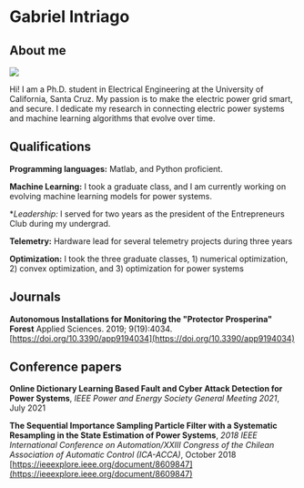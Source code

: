 # Gabriel Intriago

## About me
![](https://ibb.co/n0FjnfR)

Hi! I am a Ph.D. student in Electrical Engineering at the University of California, Santa Cruz.
My passion is to make the electric power grid smart, and secure.
I dedicate my research in connecting electric power systems and machine learning algorithms that evolve over time.


## Qualifications

**Programming languages:** Matlab, and Python proficient.

**Machine Learning:** I took a graduate class, and I am currently working on evolving machine learning models for power systems.

**Leadership:* I served for two years as the president of the Entrepreneurs Club during my undergrad.

**Telemetry:** Hardware lead for several telemetry projects during three years

**Optimization:** I took the three graduate classes, 1) numerical optimization, 2) convex optimization, and 3) optimization for power systems


## Journals

**Autonomous Installations for Monitoring the "Protector Prosperina" Forest**
Applied Sciences. 2019; 9(19):4034.
[https://doi.org/10.3390/app9194034](https://doi.org/10.3390/app9194034)


## Conference papers

**Online Dictionary Learning Based Fault and Cyber Attack Detection for Power Systems**, _IEEE Power and Energy Society General Meeting 2021_, July 2021

**The Sequential Importance Sampling Particle Filter with a Systematic Resampling in the State Estimation of Power Systems**, _2018 IEEE International Conference on Automation/XXIII Congress of the Chilean Association of Automatic Control (ICA-ACCA)_, October 2018
[https://ieeexplore.ieee.org/document/8609847](https://ieeexplore.ieee.org/document/8609847)
